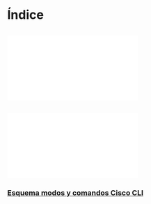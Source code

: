 # Índice
## ![Teoría Cisco CLI](./Cisco%20IOS%20CLI.md)
## ![Casos Prácticos](./Casos%20prácticos.md)

### [Esquema modos y comandos Cisco CLI](./Esquema%20modos%20y%20comandos%20Cisco%20Cli.png)